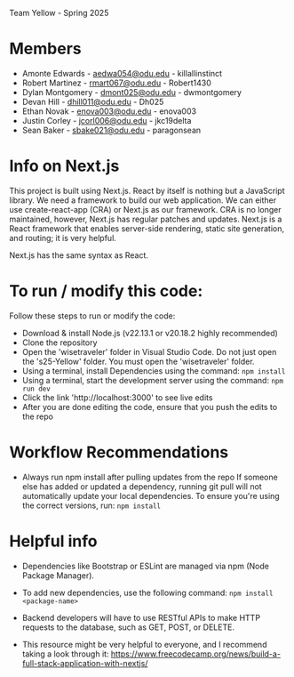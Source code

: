Team Yellow - Spring 2025

# Members
  - Amonte Edwards - aedwa054@odu.edu - killallinstinct
  - Robert Martinez - rmart067@odu.edu - Robert1430
  - Dylan Montgomery - dmont025@odu.edu - dwmontgomery
  - Devan Hill - dhill011@odu.edu - Dh025
  - Ethan Novak - enova003@odu.edu - enova003
  - Justin Corley - jcorl006@odu.edu - jkc19delta
  - Sean Baker - sbake021@odu.edu - paragonsean

# Info on Next.js
This project is built using Next.js. React by itself is nothing but a JavaScript library. We need a framework to build our web application.  We can either use create-react-app (CRA) or Next.js as our framework. CRA is no longer maintained, however, Next.js has regular patches and updates. Next.js is a React framework that enables server-side rendering, static site generation, and routing; it is very helpful.

Next.js has the same syntax as React.

# To run / modify this code: 
Follow these steps to run or modify the code:
 - Download & install Node.js (v22.13.1 or v20.18.2 highly recommended)
 - Clone the repository
 - Open the 'wisetraveler' folder in Visual Studio Code.  Do not just open the 's25-Yellow' folder.  You must open the 'wisetraveler' folder. 
 - Using a terminal, install Dependencies using the command: `npm install`
 - Using a terminal, start the development server using the command: `npm run dev`
 - Click the link 'http://localhost:3000' to see live edits
 - After you are done editing the code, ensure that you push the edits to the repo

# Workflow Recommendations
- Always run npm install after pulling updates from the repo
If someone else has added or updated a dependency, running git pull will not automatically update your local dependencies. To ensure you're using the correct versions, run: `npm install`

 # Helpful info
- Dependencies like Bootstrap or ESLint are managed via npm (Node Package Manager). 
- To add new dependencies, use the following command: `npm install <package-name>`

- Backend developers will have to use RESTful APIs to make HTTP requests to the database, such as GET, POST, or DELETE.

- This resource might be very helpful to everyone, and I recommend taking a look through it: https://www.freecodecamp.org/news/build-a-full-stack-application-with-nextjs/


